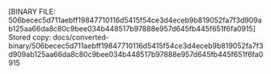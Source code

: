 [BINARY FILE: 506becec5d711aebff19847710116d5415f54ce3d4eceb9b819052fa7f3d909ab125aa66da8c80c9bee034b448517b97888e957d645fb445f651f6fa0915]
Stored copy: docs/converted-binary/506becec5d711aebff19847710116d5415f54ce3d4eceb9b819052fa7f3d909ab125aa66da8c80c9bee034b448517b97888e957d645fb445f651f6fa0915
